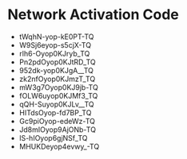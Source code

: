 # Network Activation Code
* tWqhN-yop-kE0PT-TQ
* W9Sj6eyop-s5cjX-TQ
* rlh6-Oyop0KJryb_TQ
* Pn2pdOyop0KJtRD_TQ
* 952dk-yop0KJgA__TQ
* zk2nfOyop0KJmzT_TQ
* mW3g7Oyop0KJ9jb-TQ
* fOLW6uyop0KJMf3_TQ
* qQH-Suyop0KJLv__TQ
* HITdsOyop-fd7BP_TQ
* Gc9piOyop-edeWz-TQ
* Jd8mIOyop9AjONb-TQ
* lS-hIOyop6gjNSf_TQ
* MHUKDeyop4evwy_-TQ